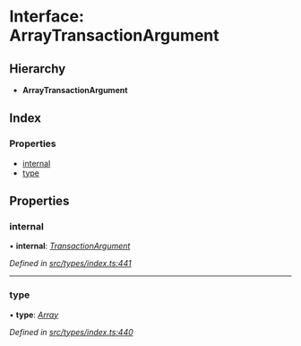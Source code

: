 # Interface: ArrayTransactionArgument

## Hierarchy

* **ArrayTransactionArgument**

## Index

### Properties

* [internal](arraytransactionargument.md#internal)
* [type](arraytransactionargument.md#type)

## Properties

###  internal

• **internal**: *[TransactionArgument](../globals.md#transactionargument)*

*Defined in [src/types/index.ts:441](https://github.com/PolymathNetwork/polymesh-sdk/blob/91d79c8/src/types/index.ts#L441)*

___

###  type

• **type**: *[Array](../enums/transactionargumenttype.md#array)*

*Defined in [src/types/index.ts:440](https://github.com/PolymathNetwork/polymesh-sdk/blob/91d79c8/src/types/index.ts#L440)*
